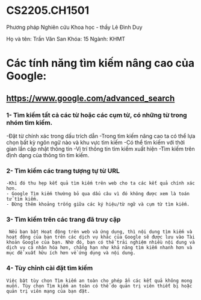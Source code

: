 # CS2205.CH1501
Phương pháp Nghiên cứu Khoa học - thầy Lê Đình Duy

Họ và tên: Trần Văn San
Khóa: 15
Ngành: KHMT

# Các tính năng tìm kiếm nâng cao của Google:

##  https://www.google.com/advanced_search
### 1- Tìm kiếm tất cả các từ hoặc các cụm từ, có những từ trong nhóm tìm kiếm.
   -Đặt từ chính xác trong dấu trích dẫn
   -Trong tìm kiếm nâng cao ta có thể lựa chọn bất kỳ ngôn ngữ nào và khu vực tìm kiếm
   -Có thể tìm kiếm với thời gian lần cập nhật thông tin 
   -Vị trí thông tin tìm kiếm xuất hiện
   -Tìm kiếm trên định dạng của thông tin tim kiếm.
### 2- Tìm kiếm các trang tượng tự từ URL
    -Khi đó thu hẹp kết quả tìm kiếm trên web cho ta các kết quả chính xác hơn.
    - Google Tìm kiếm thường bỏ qua dấu câu vì đó không được xem là toán tử tìm kiếm.
    - Đừng thêm khoảng trống giữa các ký hiệu/từ ngữ và cụm từ tìm kiếm.
### 3- Tìm kiếm trên các trang đã truy cập
     Nếu bạn bật Hoạt động trên web và ứng dụng, thì nội dung tìm kiếm và hoạt động của bạn trên các dịch vụ khác của Google sẽ được lưu vào Tài khoản Google của bạn. Nhờ đó, bạn có thể trải nghiệm nhiều nội dung và dịch vụ cá nhân hóa hơn, chẳng hạn như khả năng tìm kiếm nhanh hơn và mục đề xuất hữu ích hơn về ứng dụng và nội dung. 
### 4- Tùy chỉnh cài đặt tìm kiếm 
    Việc bật tùy chọn Tìm kiếm an toàn cho phép ẩn các kết quả không mong muốn. Tùy chọn Tìm kiếm an toàn có thể do quản trị viên thiết bị hoặc quản trị viên mạng của bạn đặt.
